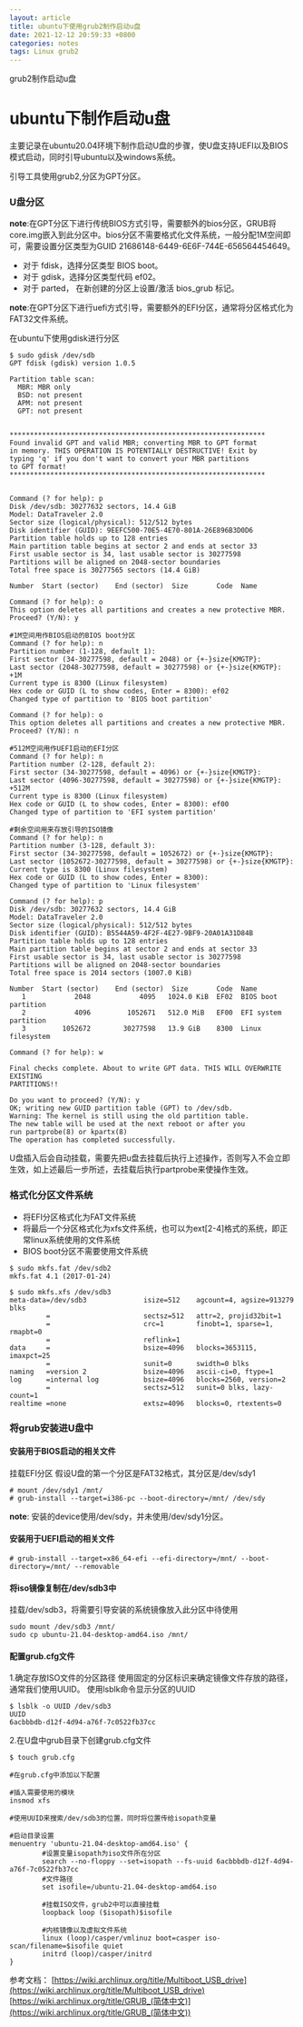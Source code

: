 ```yaml
---
layout: article
title: ubuntu下使用grub2制作启动u盘
date: 2021-12-12 20:59:33 +0800
categories: notes
tags: Linux grub2
---
```

grub2制作启动u盘
<!--more-->


# ubuntu下制作启动u盘
主要记录在ubuntu20.04环境下制作启动U盘的步骤，使U盘支持UEFI以及BIOS模式启动，同时引导ubuntu以及windows系统。

引导工具使用grub2,分区为GPT分区。
### U盘分区
**note**:在GPT分区下进行传统BIOS方式引导，需要额外的bios分区，GRUB将core.img嵌入到此分区中。bios分区不需要格式化文件系统，一般分配1M空间即可，需要设置分区类型为GUID 21686148-6449-6E6F-744E-656564454649。
- 对于 fdisk，选择分区类型 BIOS boot。
- 对于 gdisk，选择分区类型代码 ef02。
- 对于 parted， 在新创建的分区上设置/激活 bios_grub 标记。

**note**:在GPT分区下进行uefi方式引导，需要额外的EFI分区，通常将分区格式化为FAT32文件系统。


在ubuntu下使用gdisk进行分区
```
$ sudo gdisk /dev/sdb
GPT fdisk (gdisk) version 1.0.5

Partition table scan:
  MBR: MBR only
  BSD: not present
  APM: not present
  GPT: not present


***************************************************************
Found invalid GPT and valid MBR; converting MBR to GPT format
in memory. THIS OPERATION IS POTENTIALLY DESTRUCTIVE! Exit by
typing 'q' if you don't want to convert your MBR partitions
to GPT format!
***************************************************************


Command (? for help): p
Disk /dev/sdb: 30277632 sectors, 14.4 GiB
Model: DataTraveler 2.0
Sector size (logical/physical): 512/512 bytes
Disk identifier (GUID): 9EEFC500-70E5-4E70-801A-26E896B3D0D6
Partition table holds up to 128 entries
Main partition table begins at sector 2 and ends at sector 33
First usable sector is 34, last usable sector is 30277598
Partitions will be aligned on 2048-sector boundaries
Total free space is 30277565 sectors (14.4 GiB)

Number  Start (sector)    End (sector)  Size       Code  Name

Command (? for help): o
This option deletes all partitions and creates a new protective MBR.
Proceed? (Y/N): y

#1M空间用作BIOS启动的BIOS boot分区
Command (? for help): n
Partition number (1-128, default 1): 
First sector (34-30277598, default = 2048) or {+-}size{KMGTP}: 
Last sector (2048-30277598, default = 30277598) or {+-}size{KMGTP}: +1M
Current type is 8300 (Linux filesystem)
Hex code or GUID (L to show codes, Enter = 8300): ef02
Changed type of partition to 'BIOS boot partition'

Command (? for help): o
This option deletes all partitions and creates a new protective MBR.
Proceed? (Y/N): n

#512M空间用作UEFI启动的EFI分区
Command (? for help): n
Partition number (2-128, default 2): 
First sector (34-30277598, default = 4096) or {+-}size{KMGTP}: 
Last sector (4096-30277598, default = 30277598) or {+-}size{KMGTP}: +512M
Current type is 8300 (Linux filesystem)
Hex code or GUID (L to show codes, Enter = 8300): ef00
Changed type of partition to 'EFI system partition'

#剩余空间用来存放引导的ISO镜像
Command (? for help): n
Partition number (3-128, default 3): 
First sector (34-30277598, default = 1052672) or {+-}size{KMGTP}: 
Last sector (1052672-30277598, default = 30277598) or {+-}size{KMGTP}: 
Current type is 8300 (Linux filesystem)
Hex code or GUID (L to show codes, Enter = 8300): 
Changed type of partition to 'Linux filesystem'

Command (? for help): p
Disk /dev/sdb: 30277632 sectors, 14.4 GiB
Model: DataTraveler 2.0
Sector size (logical/physical): 512/512 bytes
Disk identifier (GUID): B5544A59-4F2F-4E27-9BF9-20A01A31D84B
Partition table holds up to 128 entries
Main partition table begins at sector 2 and ends at sector 33
First usable sector is 34, last usable sector is 30277598
Partitions will be aligned on 2048-sector boundaries
Total free space is 2014 sectors (1007.0 KiB)

Number  Start (sector)    End (sector)  Size       Code  Name
   1            2048            4095   1024.0 KiB  EF02  BIOS boot partition
   2            4096         1052671   512.0 MiB   EF00  EFI system partition
   3         1052672        30277598   13.9 GiB    8300  Linux filesystem

Command (? for help): w

Final checks complete. About to write GPT data. THIS WILL OVERWRITE EXISTING
PARTITIONS!!

Do you want to proceed? (Y/N): y
OK; writing new GUID partition table (GPT) to /dev/sdb.
Warning: The kernel is still using the old partition table.
The new table will be used at the next reboot or after you
run partprobe(8) or kpartx(8)
The operation has completed successfully.
```
U盘插入后会自动挂载，需要先把u盘去挂载后执行上述操作，否则写入不会立即生效，如上述最后一步所述，去挂载后执行partprobe来使操作生效。
### 格式化分区文件系统
- 将EFI分区格式化为FAT文件系统
- 将最后一个分区格式化为xfs文件系统，也可以为ext[2-4]格式的系统，即正常linux系统使用的文件系统
- BIOS boot分区不需要使用文件系统

```
$ sudo mkfs.fat /dev/sdb2
mkfs.fat 4.1 (2017-01-24)

$ sudo mkfs.xfs /dev/sdb3
meta-data=/dev/sdb3              isize=512    agcount=4, agsize=913279 blks
         =                       sectsz=512   attr=2, projid32bit=1
         =                       crc=1        finobt=1, sparse=1, rmapbt=0
         =                       reflink=1
data     =                       bsize=4096   blocks=3653115, imaxpct=25
         =                       sunit=0      swidth=0 blks
naming   =version 2              bsize=4096   ascii-ci=0, ftype=1
log      =internal log           bsize=4096   blocks=2560, version=2
         =                       sectsz=512   sunit=0 blks, lazy-count=1
realtime =none                   extsz=4096   blocks=0, rtextents=0
```

### 将grub安装进U盘中

#### 安装用于BIOS启动的相关文件

挂载EFI分区
假设U盘的第一个分区是FAT32格式，其分区是/dev/sdy1
```
# mount /dev/sdy1 /mnt/
# grub-install --target=i386-pc --boot-directory=/mnt/ /dev/sdy
```
**note**: 安装的device使用/dev/sdy，并未使用/dev/sdy1分区。
#### 安装用于UEFI启动的相关文件
```
# grub-install --target=x86_64-efi --efi-directory=/mnt/ --boot-directory=/mnt/ --removable
```

#### 将iso镜像复制在/dev/sdb3中
挂载/dev/sdb3，将需要引导安装的系统镜像放入此分区中待使用
```
sudo mount /dev/sdb3 /mnt/
sudo cp ubuntu-21.04-desktop-amd64.iso /mnt/
```
#### 配置grub.cfg文件

1.确定存放ISO文件的分区路径
使用固定的分区标识来确定镜像文件存放的路径，通常我们使用UUID。
使用lsblk命令显示分区的UUID
```
$ lsblk -o UUID /dev/sdb3
UUID
6acbbbdb-d12f-4d94-a76f-7c0522fb37cc
```
2.在U盘中grub目录下创建grub.cfg文件
```
$ touch grub.cfg

#在grub.cfg中添加以下配置

#插入需要使用的模块
insmod xfs

#使用UUID来搜索/dev/sdb3的位置，同时将位置传给isopath变量

#启动目录设置
menuentry 'ubuntu-21.04-desktop-amd64.iso' {
        #设置变量isopath为iso文件所在分区
        search --no-floppy --set=isopath --fs-uuid 6acbbbdb-d12f-4d94-a76f-7c0522fb37cc
        #文件路径
        set isofile=/ubuntu-21.04-desktop-amd64.iso

        #挂载ISO文件，grub2中可以直接挂载
        loopback loop ($isopath)$isofile
        
        #内核镜像以及虚拟文件系统
        linux (loop)/casper/vmlinuz boot=casper iso-scan/filename=$isofile quiet
        initrd (loop)/casper/initrd
}
```






参考文档：
[https://wiki.archlinux.org/title/Multiboot_USB_drive](https://wiki.archlinux.org/title/Multiboot_USB_drive)
[https://wiki.archlinux.org/title/GRUB_(简体中文)](https://wiki.archlinux.org/title/GRUB_(简体中文))

